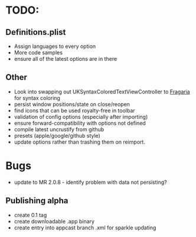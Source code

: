 # TODO:

## Definitions.plist
- Assign languages to every option
- More code samples
- ensure all of the latest options are in there

## Other
- Look into swapping out UKSyntaxColoredTextViewController to [Fragaria](https://github.com/mugginsoft/Fragaria) for syntax coloring
- persist window positions/state on close/reopen
- find icons that can be used royalty-free in toolbar
- validation of config options (especially after importing)
- ensure forward-compatibility with options not defined
- compile latest uncrustify from github
- presets (apple/google/github style)
- update options rather than trashing them on reimport.

# Bugs
- update to MR 2.0.8 - identify problem with data not persisting?

## Publishing alpha
- create 0.1 tag
- create downloadable .app binary
- create entry into appcast branch .xml for sparkle updating